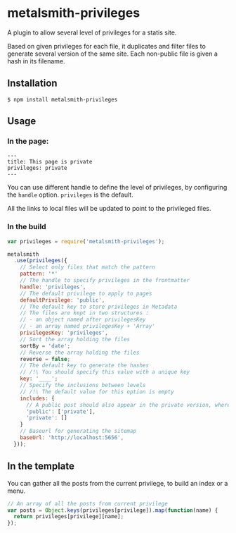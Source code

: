 # metalsmith-privileges

A plugin to allow several level of privileges for a statis site.

Based on given privileges for each file, it duplicates and filter files to generate several version of the same site.
Each non-public file is given a hash in its filename.

## Installation

    $ npm install metalsmith-privileges

## Usage

### In the page:

```
---
title: This page is private
privileges: private
---
```

You can use different handle to define the level of privileges, by configuring the `handle` option. `privileges` is the default.

All the links to local files will be updated to point to the privileged files.

### In the build

```js
var privileges = require('metalsmith-privileges');

metalsmith
  .use(privileges({
    // Select only files that match the pattern
    pattern: '*'
    // The handle to specify privileges in the frontmatter
    handle: 'privileges',
    // The default privilege to apply to pages
    defaultPrivilege: 'public',
    // The default key to store privileges in Metadata
    // The files are kept in two structures :
    // - an object named after privilegesKey
    // - an array named privilegesKey + 'Array'
    privilegesKey: 'privileges',
    // Sort the array holding the files
    sortBy = 'date';
    // Reverse the array holding the files
    reverse = false;
    // The default key to generate the hashes
    // /!\ You should specify this value with a unique key
    key: '____';
    // Specify the inclusions between levels
    // /!\ The default value for this option is empty
    includes: {
      // A public post should also appear in the private version, whereas the opposite is false
      'public': ['private'],
      'private': []
    }
    // Baseurl for generating the sitemap
    baseUrl: 'http://localhost:5656',
  }));
```

## In the template

You can gather all the posts from the current privilege, to build an index or a menu.

```js
// An array of all the posts from current privilege
var posts = Object.keys(privileges[privilege]).map(function(name) {
  return privileges[privilege][name];
});
```
